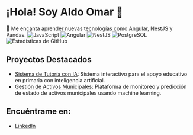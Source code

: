 # ¡Hola! Soy Aldo Omar 👋
🚀 Me encanta aprender nuevas tecnologías como Angular, NestJS y Pandas.
![JavaScript](https://img.shields.io/badge/JavaScript-F7DF1E?style=for-the-badge&logo=javascript&logoColor=black)
![Angular](https://img.shields.io/badge/Angular-DD0031?style=for-the-badge&logo=angular&logoColor=white)
![NestJS](https://img.shields.io/badge/NestJS-E0234E?style=for-the-badge&logo=nestjs&logoColor=white)
![PostgreSQL](https://img.shields.io/badge/PostgreSQL-336791?style=for-the-badge&logo=postgresql&logoColor=white)
![Estadísticas de GitHub](https://github-readme-stats.vercel.app/api?username=aldo-omar&show_icons=true&theme=radical)
## Proyectos Destacados
- [Sistema de Tutoría con IA](https://github.com/aldo-omar/sistema-tutoria-ia): Sistema interactivo para el apoyo educativo en primaria con inteligencia artificial.
- [Gestión de Activos Municipales](https://github.com/aldo-omar/gestion-activos): Plataforma de monitoreo y predicción de estado de activos municipales usando machine learning.
## Encuéntrame en:
- [LinkedIn](https://www.linkedin.com/in/aldo-omar)
